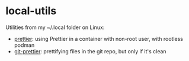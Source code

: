 # local-utils

Utilities from my ~/.local folder on Linux:

- [prettier](prettier): using Prettier in a container with non-root user, with rootless podman
- [git-prettier](./git-prettier): prettifying files in the git repo, but only if it's clean
